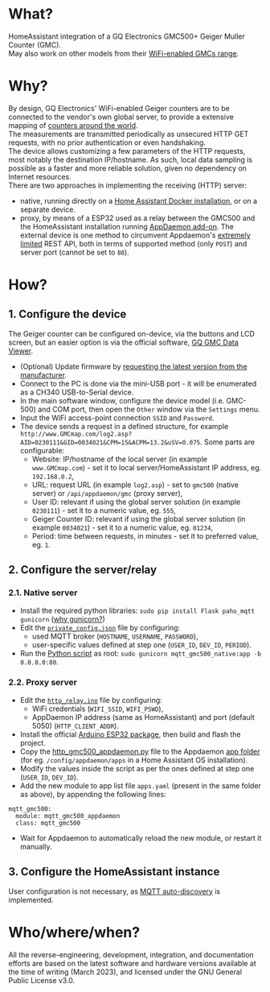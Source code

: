 # What?
HomeAssistant integration of a GQ Electronics GMC500+ Geiger Muller Counter (GMC).  
May also work on other models from their [WiFi-enabled GMCs range](https://www.gqelectronicsllc.com/support/GMC_Selection_Guide.htm).  
 
# Why?
By design, GQ Electronics' WiFi-enabled Geiger counters are to be connected to the vendor's own global server, to provide a extensive mapping of [counters around the world](https://www.gmcmap.com/).  
The measurements are transmitted periodically as unsecured HTTP GET requests, with no prior authentication or even handshaking.  
The device allows customizing a few parameters of the HTTP requests, most notably the destination IP/hostname. As such, local data sampling is possible as a faster and more reliable solution, given no dependency on Internet resources.  
There are two approaches in implementing the receiving (HTTP) server:  
- native, running directly on a [Home Assistant Docker installation](https://www.home-assistant.io/installation/linux#install-home-assistant-container), or on a separate device.  
- proxy, by means of a ESP32 used as a relay between the GMC500 and the HomeAssistant installation running [AppDaemon add-on](https://github.com/hassio-addons/addon-appdaemon). The external device is one method to circumvent Appdaemon's [extremely limited](https://appdaemon.readthedocs.io/en/latest/APPGUIDE.html#restful-api-support) REST API, both in terms of supported method (only `POST`) and server port (cannot be set to `80`).  

# How?
## 1. Configure the device
The Geiger counter can be configured on-device, via the buttons and LCD screen, but an easier option is via the official software, [GQ GMC Data Viewer](http://www.gqelectronicsllc.com/downloads/download.asp?DownloadID=61).  
- (Optional) Update firmware by [requesting the latest version from the manufacturer](https://www.gqelectronicsllc.com/forum/topic.asp?TOPIC_ID=8895).  
- Connect to the PC is done via the mini-USB port - it will be enumerated as a CH340 USB-to-Serial device.  
- In the main software window, configure the device model (i.e. GMC-500) and COM port, then open the `Other` window via the `Settings` menu.  
- Input the WiFi access-point connection `SSID` and `Password`.  
- The device sends a request in a defined structure, for example `http://www.GMCmap.com/log2.asp?AID=0230111&GID=0034021&CPM=15&ACPM=13.2&uSV=0.075`. Some parts are configurable:  
	- Website: IP/hostname of the local server (in example `www.GMCmap.com`) - set it to local server/HomeAssistant IP address, eg. `192.168.0.2`,  
	- URL: request URL (in example `log2.asp`) - set to `gmc500` (native server) or `/api/appdaemon/gmc` (proxy server),  
	- User ID: relevant if using the global server solution (in example `0230111`) - set it to a numeric value, eg. `555`,  
	- Geiger Counter ID: relevant if using the global server solution (in example `0034021`) - set it to a numeric value, eg. `01234`,  
	- Period: time between requests, in minutes - set it to preferred value, eg. `1`.  
	
## 2. Configure the server/relay
### 2.1. Native server
- Install the required python libraries: `sudo pip install Flask paho_mqtt gunicorn` ([why gunicorn?](https://flask.palletsprojects.com/en/2.0.x/deploying))
- Edit the [`private_config.json`](scripts/private_config.json) file by configuring:
	- used MQTT broker (`HOSTNAME`, `USERNAME`, `PASSWORD`),  
	- user-specific values defined at step one (`USER_ID`, `DEV_ID`, `PERIOD`).  
- Run the [Python script](scripts/mqtt_gmc500_native.py) as root: `sudo gunicorn mqtt_gmc500_native:app -b 0.0.0.0:80`.  

### 2.2. Proxy server
- Edit the [`http_relay.ino`](appl/http_relay.ino) file by configuring:
	- WiFi credentials (`WIFI_SSID`, `WIFI_PSWD`),  
	- AppDaemon IP address (same as HomeAssistant) and port (default 5050) (`HTTP_CLIENT_ADDR`).  
- Install the official [Arduino ESP32 package](https://docs.espressif.com/projects/arduino-esp32/en/latest/installing.html), then build and flash the project.  
- Copy the [http_gmc500_appdaemon.py](scripts/mqtt_gmc500_appdaemon.py) file to the Appdaemon [app folder](https://github.com/hassio-addons/addon-appdaemon/blob/main/appdaemon/DOCS.md) (for eg. `/config/appdaemon/apps` in a Home Assistant OS installation).
- Modify the values inside the script as per the ones defined at step one (`USER_ID`, `DEV_ID`).  
- Add the new module to app list file `apps.yaml` (present in the same folder as above), by appending the following lines:  
```
mqtt_gmc500:
  module: mqtt_gmc500_appdaemon
  class: mqtt_gmc500
```
- Wait for Appdaemon to automatically reload the new module, or restart it manually. 

## 3. Configure the HomeAssistant instance
User configuration is not necessary, as [MQTT auto-discovery](https://www.home-assistant.io/docs/mqtt/discovery/) is implemented.  

# Who/where/when?
All the reverse-engineering, development, integration, and documentation efforts are based on the latest software and hardware versions available at the time of writing (March 2023), and licensed under the GNU General Public License v3.0.
